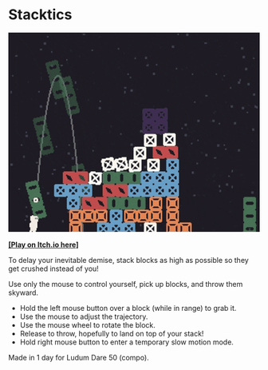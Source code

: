 # Stacktics

![alt text](https://github.com/samuelbigos/stacktics/blob/master/promo/gif_cropped.gif "Gif")

**[[Play on Itch.io here]](https://sambigos.itch.io/stacktics)**

To delay your inevitable demise, stack blocks as high as possible so they get crushed instead of you!

Use only the mouse to control yourself, pick up blocks, and throw them skyward.

* Hold the left mouse button over a block (while in range) to grab it.
* Use the mouse to adjust the trajectory.
* Use the mouse wheel to rotate the block.
* Release to throw, hopefully to land on top of your stack!
* Hold right mouse button to enter a temporary slow motion mode.

Made in 1 day for Ludum Dare 50 (compo).
